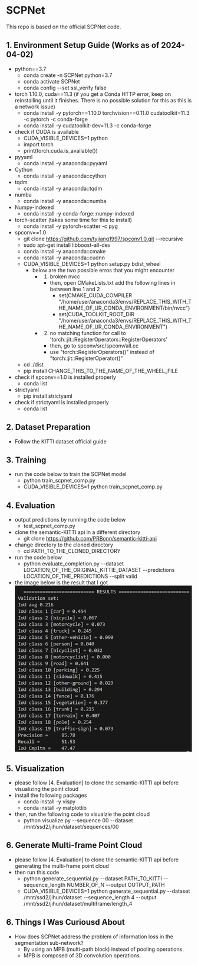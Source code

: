 # SCPNet
This repo is based on the official SCPNet code.


## 1. Environment Setup Guide (Works as of 2024-04-02)
- python==3.7
    - conda create -n SCPNet python=3.7
    - conda activate SCPNet
    - conda config --set ssl_verify false
- torch 1.10.0, cuda==11.3 (if you get a Conda HTTP error, keep on reinstalling until it finishes. There is no possible solution for this as this is a network issue)
    - conda install -y pytorch==1.10.0 torchvision==0.11.0 cudatoolkit=11.3 -c pytorch -c conda-forge
    - conda install -y cudatoolkit-dev=11.3 -c conda-forge
- check if CUDA is available
    - CUDA_VISIBLE_DEVICES=1 python
    - import torch
    - print(torch.cuda.is_available())
- pyyaml
    - conda install -y anaconda::pyyaml
- Cython
    - conda install -y anaconda::cython
- tqdm
    - conda install -y anaconda::tqdm
- numba
    - conda install -y anaconda::numba
- Numpy-indexed
    - conda install -y conda-forge::numpy-indexed
- torch-scatter (takes some time for this to install)
    - conda install -y pytorch-scatter -c pyg
- spconv==1.0
    - git clone https://github.com/tyjiang1997/spconv1.0.git  --recursive
    - sudo apt-get install libboost-all-dev
    - conda install -y anaconda::cmake
    - conda install -y anaconda::cudnn
    - CUDA_VISIBLE_DEVICES=1 python setup.py bdist_wheel
        - below are the two possible erros that you might encounter
            - 1. broken nvcc
                - then, open CMakeLists.txt add the following lines in between line 1 and 2
                    - set(CMAKE_CUDA_COMPILER "/home/user/anaconda3/envs/REPLACE_THIS_WITH_THE_NAME_OF_UR_CONDA_ENVIRONMENT/bin/nvcc")
                    - set(CUDA_TOOLKIT_ROOT_DIR "/home/user/anaconda3/envs/REPLACE_THIS_WITH_THE_NAME_OF_UR_CONDA_ENVIRONMENT")
            - 2. no matching function for call to 'torch::jit::RegisterOperators::RegisterOperators'
                - then, go to spconv/src/spconv/all.cc
                - use "torch::RegisterOperators()" instead of "torch::jit::RegisterOperator()"
    - cd ./dist
    - pip install CHANGE_THIS_TO_THE_NAME_OF_THE_WHEEL_FILE
- check if spconv==1.0 is installed properly
    - conda list
- strictyaml
    - pip install strictyaml
- check if strictyaml is installed properly
    - conda list


## 2. Dataset Preparation
- Follow the KITTI dataset official guide


## 3. Training
- run the code below to train the SCPNet model
    - python train_scpnet_comp.py
    - CUDA_VISIBLE_DEVICES=1 python train_scpnet_comp.py


## 4. Evaluation
- output predictions by running the code below
    - test_scpnet_comp.py
- clone the semantic-KITTI api in a different directory
    - git clone https://github.com/PRBonn/semantic-kitti-api
- change directory to the cloned directory
    - cd PATH_TO_THE_CLONED_DIRECTORY
- run the code below
    - python evaluate_completion.py --dataset LOCATION_OF_THE_ORIGINAL_KITTIE_DATASET --predictions LOCATION_OF_THE_PREDICTIONS --split valid
- the image below is the result that I got
![alt text](image.png)

## 5. Visualization
- please follow [4. Evaluation] to clone the semantic-KITTI api before visualizing the point cloud
- install the following packages
    - conda install -y vispy
    - conda install -y matplotlib
- then, run the following code to visualzie the point cloud
    - python visualize.py --sequence 00 --dataset /mnt/ssd2/jihun/dataset/sequences/00

## 6. Generate Multi-frame Point Cloud
- please follow [4. Evaluation] to clone the semantic-KITTI api before generating the multi-frame point cloud
- then run this code
    - python generate_sequential.py --dataset PATH_TO_KITTI --sequence_length NUMBER_OF_N --output OUTPUT_PATH
    - CUDA_VISIBLE_DEVICES=1 python generate_sequential.py --dataset /mnt/ssd2/jihun/dataset --sequence_length 4 --output /mnt/ssd2/jihun/dataset/multiframe/length_4

## 6. Things I Was Curiousd About
- How does SCPNet address the problem of information loss in the segmentation sub-network?
    - By using an MPB (multi-path block) instead of pooling operations.
    - MPB is composed of 3D convolution operations.
